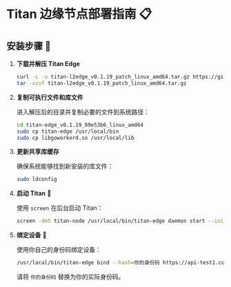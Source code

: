
# Titan 边缘节点部署指南 📋

## 安装步骤 🚀

1. **下载并解压 Titan Edge**

   ```bash
   curl -L -o titan-l2edge_v0.1.19_patch_linux_amd64.tar.gz https://github.com/Titannet-dao/titan-node/releases/download/v0.1.19/titan-l2edge_v0.1.19_patch_linux_amd64.tar.gz
   tar -xzvf titan-l2edge_v0.1.19_patch_linux_amd64.tar.gz
   ```

2. **复制可执行文件和库文件**

   进入解压后的目录并复制必要的文件到系统路径：

   ```bash
   cd titan-edge_v0.1.19_89e53b6_linux_amd64
   sudo cp titan-edge /usr/local/bin
   sudo cp libgoworkerd.so /usr/local/lib
   ```

3. **更新共享库缓存**

   确保系统能够找到新安装的库文件：

   ```bash
   sudo ldconfig
   ```

4. **启动 Titan** 🚀

   使用 `screen` 在后台启动 Titan：

   ```bash
   screen -dmS titan-node /usr/local/bin/titan-edge daemon start --init --url https://cassini-locator.titannet.io:5000/rpc/v0
   ```

5. **绑定设备** 🔗

   使用你自己的身份码绑定设备：

   ```bash
   /usr/local/bin/titan-edge bind --hash=你的身份码 https://api-test1.container1.titannet.io/api/v2/device/binding
   ```

   请将 `你的身份码` 替换为你的实际身份码。
